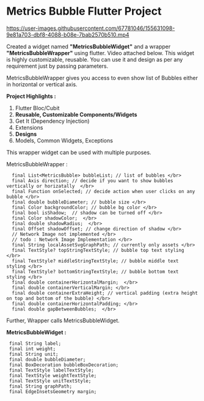 # Metrics Bubble Flutter Project 
https://user-images.githubusercontent.com/67781046/155631098-9e81a703-dbf8-4088-b08e-7bab2570b510.mp4


Created a widget named <b>"MetricsBubbleWidget"</b> and a wrapper <b>"MetricsBubbleWrapper"</b> using flutter. Video attached below. This widget is highly customizable, reusable. You can use it and design as per any requirement just by passing parameters. 

MetricsBubbleWrapper gives you access to even show list of Bubbles either in horizontal or vertical axis.</br>


<b>Project Highlights : </b>
1. Flutter Bloc/Cubit
2. <b>Reusable, Customizable Components/Widgets </b>
3. Get It (Dependency Injection) 
4. Extensions
5. <b>Designs </b>
6. Models, Common Widgets, Exceptions   



This wrapper widget can be used with multiple purposes. 

MetricsBubbleWrapper :  </br>
```
  final List<MetricsBubble> bubbleList; // list of bubbles </br>
  final Axis direction; // decide if you want to show bubbles vertically or horizatally  </br>
  final Function onSelected; // decide action when user clicks on any bubble </br>
  final double bubbleDiameter; // bubble size </br>
  final Color backgroundColor; // bubble bg color </br>
  final bool isShadow;  // shadow can be turned off </br>
  final Color shadowColor;  </br>
  final double shadowRadius;  </br>
  final Offset shadowOffset; // change direction of shadow </br>
  // Network Image not implemented </br>
  // todo : Network Image Implementation </br>
  final String localAssetSvgGraphPath; // currently only assets </br>
  final TextStyle? topStringTextStyle; // bubble top text styling </br>
  final TextStyle? middleStringTextStyle; // bubble middle text styling </br>
  final TextStyle? bottomStringTextStyle; // bubble bottom text styling </br>
  final double containerHorizontalMargin;  </br>
  final double containerVerticalMargin; </br>
  final double containerExtraHeight; // vertical padding (extra height on top and bottom of the bubble) </br>
  final double containerHorizontalPadding; </br>
  final double gapBetweenBubbles;  </br>
```


Further, Wrapper calls MetricsBubbleWidget. 

<b> MetricsBubbleWidget : </b>
 ```
  final String label; 
  final int weight;
  final String unit;
  final double bubbleDiameter;
  final BoxDecoration bubbleBoxDecoration;
  final TextStyle labelTextStyle;
  final TextStyle weightTextStyle;
  final TextStyle unitTextStyle;
  final String graphPath;
  final EdgeInsetsGeometry margin;
```







